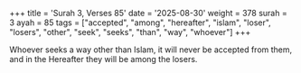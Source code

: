 +++
title = 'Surah 3, Verses 85'
date = '2025-08-30'
weight = 378
surah = 3
ayah = 85
tags = ["accepted", "among", "hereafter", "islam", "loser", "losers", "other", "seek", "seeks", "than", "way", "whoever"]
+++

Whoever seeks a way other than Islam, it will never be accepted from them, and in the Hereafter they will be among the losers.